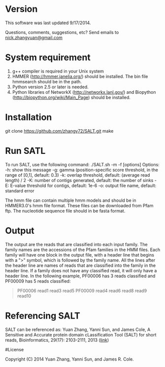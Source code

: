 Version
===================
This software was last updated 9/17/2014. 

Questions, comments, suggestions, etc?
Send emails to nick.zhangyuan@gmail.com

# System requirement
1. g++ compiler is required in your Unix system
2. HMMER (http://hmmer.janelia.org/) should be installed. The bin file hmmsearch should be in the path.
3. Python version 2.5 or later is needed.
4. Python libraries of NetworkX (http://networkx.lanl.gov/) and Biopython (http://biopython.org/wiki/Main_Page) should be installed.

# Installation
git clone https://github.com/zhangy72/SALT.git
make

# Run SATL
To run SALT, use the following command:
./SALT.sh -m <HMMER3 HMM file> -f <fasta file> [options]
  Options:
    -h:  show this message
    -g:  gamma (position-specific score threshold, in the range of [0,1], default: 0.3)
    -k:  overlap threshold, default: (average read length) / 2
    -K:  number of contigs generated, default: the number of sinks
    -E:  E-value threshold for contigs, default: 1e-6
    -o:  output file name, default: standard error

The hmm file can contain multiple hmm models and should be in HMMER3.0's hmm file format. These files can be downloaded from Pfam ftp. The nucleotide sequence file should in be fasta format.
 
# Output
The output are the reads that are classified into each input family. The family names are the accessions of the Pfam families in the HMM files. Each family will have one block in the output file, with a header line that begins with a ">" symbol, which is followed by the family name. All the lines after the header line are names of reads that are classified into the family in the header line. If a family does not have any classified read, it will only have a header line. In the following example, PF00006 has 3 reads classified and PF00009 has 5 reads classified:

>PF00006
read1
read3
read5
>PF00009
read4
read6
read8
read9
read10

# Referencing SALT

SALT can be referenced as:
Yuan Zhang, Yanni Sun, and James Cole, A Sensitive and Accurate protein domain cLassification Tool (SALT) for short reads, Bioinformatics, 29(17): 2103-2111, 2013 (<a href="http://bioinformatics.oxfordjournals.org/content/29/17/2103.long">link</a>)

#License

Copyright (C) 2014 Yuan Zhang, Yanni Sun, and James R. Cole.
